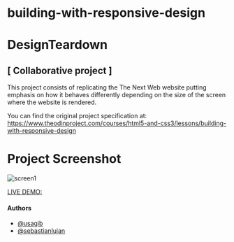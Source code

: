 # building-with-responsive-design

# DesignTeardown

## [ Collaborative project ]

This project consists of replicating the The Next Web website putting emphasis on how it behaves differently depending on the size of the screen where the website is rendered.

You can find the original project specification at: https://www.theodinproject.com/courses/html5-and-css3/lessons/building-with-responsive-design


# Project Screenshot

![screen1](img/screenshot1.png)

[ LIVE DEMO: ](https://sebastianlujan.github.io/building-with-responsive-design ) 

#### Authors 
* [ @usagib ](https://github.com/Usagib)
* [ @sebastianlujan ](https://github.com/sebastianlujan)
